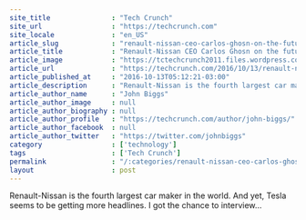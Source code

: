 ```yaml
---
site_title               : "Tech Crunch"
site_url                 : "https://techcrunch.com"
site_locale              : "en_US"
article_slug             : "renault-nissan-ceo-carlos-ghosn-on-the-future-of-cars"
article_title            : "Renault-Nissan CEO Carlos Ghosn on the future of cars"
article_image            : "https://tctechcrunch2011.files.wordpress.com/2016/10/carlos-ghosn.png?w=764&h=400&crop=1"
article_url              : "https://techcrunch.com/2016/10/13/renault-nissan-ceo-carlos-ghosn-on-the-future-of-cars/"
article_published_at     : "2016-10-13T05:12:21-03:00"
article_description      : "Renault-Nissan is the fourth largest car maker in the world. And yet, Tesla seems to be getting more headlines. I got the chance to interview..."
article_author_name      : "John Biggs"
article_author_image     : null
article_author_biography : null
article_author_profile   : "https://techcrunch.com/author/john-biggs/"
article_author_facebook  : null
article_author_twitter   : "https://twitter.com/johnbiggs"
category                 : ['technology']
tags                     : ['Tech Crunch']
permalink                : "/:categories/renault-nissan-ceo-carlos-ghosn-on-the-future-of-cars/"
layout                   : post
---
```


Renault-Nissan is the fourth largest car maker in the world. And yet, Tesla seems to be getting more headlines. I got the chance to interview...
